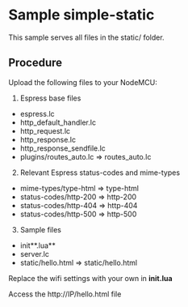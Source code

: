 # Sample simple-static

This sample serves all files in the static/ folder.


## Procedure
Upload the following files to your NodeMCU:

1. Espress base files
 * espress.lc  
 * http_default_handler.lc  
 * http_request.lc  
 * http_response.lc  
 * http_response_sendfile.lc  
 * plugins/routes_auto.lc => routes_auto.lc
 
2. Relevant Espress status-codes and mime-types  
 * mime-types/type-html => type-html  
 * status-codes/http-200 => http-200
 * status-codes/http-404 => http-404
 * status-codes/http-500 => http-500

3. Sample files
 * init**.lua**  
 * server.lc  
 * static/hello.html  => static/hello.html

Replace the wifi settings with your own in **init.lua**

Access the http://IP/hello.html file